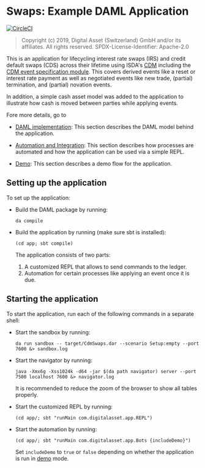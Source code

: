 # Swaps: Example DAML Application
[![CircleCI](https://circleci.com/gh/DACH-NY/ex-cdm-swaps.svg?style=svg&circle-token=770cc8e608a1260764040bacfe5e6c4031f4b5ea)](https://circleci.com/gh/DACH-NY/ex-cdm-swaps)

> Copyright (c) 2019, Digital Asset (Switzerland) GmbH and/or its affiliates. All rights reserved. SPDX-License-Identifier: Apache-2.0

This is an application for lifecycling interest rate swaps (IRS) and credit default swaps (CDS) across their lifetime using ISDA's [CDM](https://portal.cdm.rosetta-technology.io) including the [CDM event specification module](TBA). This covers derived events like a reset or interest rate payment as well as negotiated events like new trade, (partial) termination, and (partial) novation events.

In addition, a simple cash asset model was added to the application to illustrate how cash is moved between parties while applying events.

Fore more details, go to

* [DAML implementation](docs/daml.md): This section describes the DAML model behind the application.

* [Automation and Integration](docs/automation.md): This section describes how processes are automated and how the application can be used via a simple REPL.

* [Demo](docs/demo.md):  This section describes a demo flow for the application.


## Setting up the application

To set up the application:

* Build the DAML package by running:

      da compile

* Build the application by running (make sure sbt is installed):

      (cd app; sbt compile)

   The application consists of two parts:
    1. A customized REPL that allows to send commands to the ledger.
    2. Automation for certain processes like applying an event once it is due.


## Starting the application

To start the application, run each of the following commands in a separate shell:

* Start the sandbox by running:

      da run sandbox -- target/CdmSwaps.dar --scenario Setup:empty --port 7600 &> sandbox.log


* Start the navigator by running:

      java -Xmx6g -Xss1024k -d64 -jar $(da path navigator) server --port 7500 localhost 7600 &> navigator.log

   It is recommended to reduce the zoom of the browser to show all tables properly.

* Start the customized REPL by running:

      (cd app/; sbt "runMain com.digitalasset.app.REPL")


* Start the automation by running:

      (cd app/; sbt "runMain com.digitalasset.app.Bots {includeDemo}")

   Set ``includeDemo`` to ``true`` or ``false`` depending on whether the application is run in [demo](docs/demo.md) mode.
